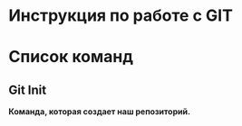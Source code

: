 # Инструкция по работе с GIT 

# Список команд

## Git Init 
**Команда, которая создает наш репозиторий.**
